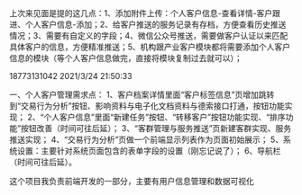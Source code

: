 
上次来见面是提的这几点：1、添加附件上传：个人客户信息-查看详情-客户跟进、个人客户信息-添加；2、给客户推送的服务记录有存档，方便查看历史推送情况；3、需要有自定义的字段；4、微信公众号推送，需要做客户认证以来匹配具体客户的信息，方便精准推送；5、机构跟产业客户模块都将需要添加个人客户信息的模块（等个人客户信息做完，直接将模块复制过去就可以）；

18773131042 2021/3/24 21:50:33

一、个人客户管理需求点：
1、客户档案详情里面“客户标签信息”页增加跳转到“交易行为分析”按钮、影响资料与电子化文档资料与德索接口打通，按钮功能实现；
2、“个人客户信息”里面“新建任务”按钮、“转移客户”按钮功能实现、“排序功能”按钮改善（时间可往后延）；
3、“客群管理与服务推送”页新建客群实现、服务推送实现；
4、“交易行为分析”页做一个前端显示列表作为页面初始展示；
5、系统设置：主要针对系统页面包含的表单字段的设置（刚忘记说了）；
6、导航栏（时间可往后延）。



这个项目我负责前端开发的一部分，主要有用户信息管理和数据可视化